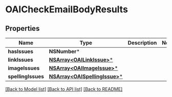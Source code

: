 # OAICheckEmailBodyResults

## Properties
Name | Type | Description | Notes
------------ | ------------- | ------------- | -------------
**hasIssues** | **NSNumber*** |  | 
**linkIssues** | [**NSArray&lt;OAILinkIssue&gt;***](OAILinkIssue) |  | 
**imageIssues** | [**NSArray&lt;OAIImageIssue&gt;***](OAIImageIssue) |  | 
**spellingIssues** | [**NSArray&lt;OAISpellingIssue&gt;***](OAISpellingIssue) |  | 

[[Back to Model list]](../README#documentation-for-models) [[Back to API list]](../README#documentation-for-api-endpoints) [[Back to README]](../README)


